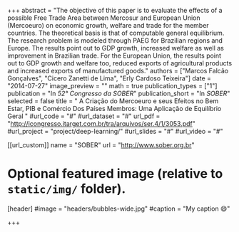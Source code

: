 +++
abstract = "The objective of this paper is to evaluate the effects of a possible Free Trade Area between Mercosur and European Union (Mercoeuro) on economic growth, welfare and trade for the member countries. The theoretical basis is that of computable general equilibrium. The research problem is modeled through PAEG for Brazilian regions and Europe. The results point out to GDP growth, increased welfare as well as improvement in Brazilian trade. For the European Union, the results point out to GDP growth and welfare too, reduced exports of agricultural products and increased exports of manufactured goods."
authors = ["Marcos Falcão Gonçalves", "Cicero Zanetti de Lima", "Erly Cardoso Teixeira"]
date = "2014-07-27"
image_preview = ""
math = true
publication_types = ["1"]
publication = "In *52° Congresso da SOBER*"
publication_short = "In *SOBER*"
selected = false
title = " A Criação do Mercoeuro e seus Efeitos no Bem Estar, PIB e Comércio Dos Países Membros: Uma Aplicação de Equilíbrio Geral "
#url_code = "#"
#url_dataset = "#"
url_pdf = "http://icongresso.itarget.com.br/tra/arquivos/ser.4/1/3053.pdf"
#url_project = "project/deep-learning/"
#url_slides = "#"
#url_video = "#"

[[url_custom]]
name = "SOBER"
url = "http://www.sober.org.br"

# Optional featured image (relative to `static/img/` folder).
[header]
#image = "headers/bubbles-wide.jpg"
#caption = "My caption :smile:"

+++
